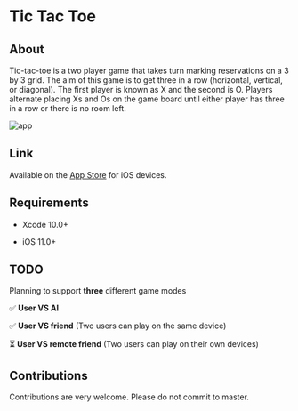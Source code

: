 # Tic Tac Toe

## About

Tic-tac-toe is a two player game that takes turn marking reservations on a 3 by 3 grid. The aim of this game is to get three in a row (horizontal, vertical, or diagonal). The first player is known as X and the second is O. Players alternate placing Xs and Os on the game board until either player has three in a row or there is no room left.

![app](https://user-images.githubusercontent.com/50599874/61570983-561e8800-aa5e-11e9-8f13-f2d86ac4369a.png)

## Link

Available on the [App Store](https://apps.apple.com/us/app/tic-tak-toe/id1457538794) for iOS devices.

## Requirements

- Xcode 10.0+

- iOS 11.0+

## TODO

Planning to support **three** different game modes

✅ **User VS AI** 

✅ **User VS friend** (Two users can play on the same device)

⏳ **User VS remote friend** (Two users can play on their own devices)

## Contributions

Contributions are very welcome. Please do not commit to master.
